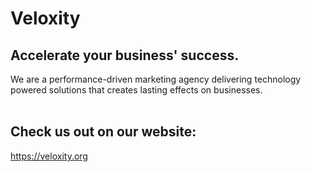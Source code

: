 # Veloxity
## Accelerate your business' success. </br>
We are a performance-driven marketing agency delivering technology powered solutions that creates lasting effects on businesses.</br></br>

## Check us out on our website: </br>
https://veloxity.org
